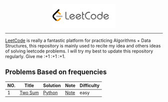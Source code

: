 <p align="center"><img width="40%" src="figures/leetcode.png" /></p>

--------------------------------------------------------------------------------

[LeetCode](https://leetcode.com/problemset/algorithms/) is really a fantastic platform for practicing Algorithms + Data Structures, this repository is mainly used to recite my idea and others ideas of solving leetcode problems. I will try my best to update this repository regularly. Give me :+1 :+1 :+1. 



## Problems Based on frequencies

|NO.|Title|Solution|Note|Difficulty|
|---|-----|--------|----|----------|
|1|[Two Sum](https://leetcode.com/problems/two-sum/description/)|[Python](001-two-sum/solution.py)|[Note](001-two-sum/README.md)| easy



